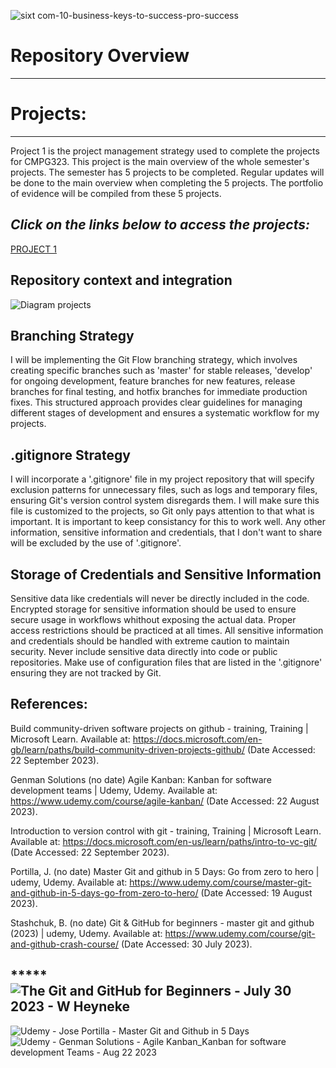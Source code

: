 ![sixt com-10-business-keys-to-success-pro-success](https://github.com/WillemHeyneke/CMPG323-Overview-13156446/assets/145063933/eec69bb4-8f12-48df-91df-3b9c13391151)
# **Repository Overview**
---
# **Projects:**
---
Project 1 is the project management strategy used to complete the projects for CMPG323.
This project is the main overview of the whole semester's projects. The semester has 5 projects to be completed.
Regular updates will be done to the main overview when completing the 5 projects. 
The portfolio of evidence will be compiled from these 5 projects.
## _Click on the links below to access the projects:_
<a href = "https://github.com/users/WillemHeyneke/projects/3"> PROJECT 1 </a>


## **Repository context and integration**

![Diagram projects](https://github.com/WillemHeyneke/CMPG323-Overview-13156446/assets/145063933/0db920a2-67df-4c37-9f29-705627da60fb)

## **Branching Strategy**
I will be implementing the Git Flow branching strategy, which involves creating specific branches such as 'master' for stable releases, 'develop' for ongoing development, feature branches for new features, release branches for final testing, and hotfix branches for immediate production fixes. This structured approach provides clear guidelines for managing different stages of development and ensures a systematic workflow for my projects.

## **.gitignore Strategy**
I will incorporate a '.gitignore' file in my project repository that will specify exclusion patterns for unnecessary files, such as logs and temporary files, ensuring Git's version control system disregards them. I will make sure this file is customized to the projects, so Git only pays attention to that what is important. It is important to keep consistancy for this to work well. Any other information, sensitive information and credentials, that I don't want to share will be excluded by the use of '.gitignore'.

## **Storage of Credentials and Sensitive Information**
Sensitive data like credentials will never be directly included in the code. Encrypted storage for sensitive information should be used to ensure secure usage in workflows whithout exposing the actual data. Proper access restrictions should be practiced at all times. All sensitive information and credentials should be handled with extreme caution to maintain security. Never include sensitive data directly into code or public repositories. Make use of configuration files that are listed in the '.gitignore' ensuring they are not tracked by Git.

## **References:**

Build community-driven software projects on github - training, Training | Microsoft Learn. 
Available at: https://docs.microsoft.com/en-gb/learn/paths/build-community-driven-projects-github/ (Date Accessed: 22 September 2023).

Genman Solutions (no date) Agile Kanban: Kanban for software development teams | Udemy, Udemy. 
Available at: https://www.udemy.com/course/agile-kanban/ (Date Accessed: 22 August 2023).

Introduction to version control with git - training, Training | Microsoft Learn. 
Available at: https://docs.microsoft.com/en-us/learn/paths/intro-to-vc-git/ (Date Accessed: 22 September 2023).

Portilla, J. (no date) Master Git and github in 5 Days: Go from zero to hero | udemy, Udemy. 
Available at: https://www.udemy.com/course/master-git-and-github-in-5-days-go-from-zero-to-hero/ (Date Accessed: 19 August 2023).

Stashchuk, B. (no date) Git &amp; GitHub for beginners - master git and github (2023) | udemy, Udemy. 
Available at: https://www.udemy.com/course/git-and-github-crash-course/ (Date Accessed: 30 July 2023).

## *****![The Git and GitHub for Beginners - July 30 2023 - W Heyneke](https://github.com/WillemHeyneke/CMPG323-Overview-13156446/assets/145063933/bf4d4cc7-1bbc-4a0b-a095-7c03d5f8b6b9)
![Udemy - Jose Portilla - Master Git and Github in 5 Days](https://github.com/WillemHeyneke/CMPG323-Overview-13156446/assets/145063933/54d0d799-747f-4531-af66-3bc21c726443)
![Udemy - Genman Solutions - Agile Kanban_Kanban for software development Teams - Aug 22 2023](https://github.com/WillemHeyneke/CMPG323-Overview-13156446/assets/145063933/b9de8474-cba9-4331-9f04-7c39e51f41f0)


